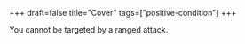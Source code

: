 +++
draft=false
title="Cover"
tags=["positive-condition"]
+++

You cannot be targeted by a ranged attack.
